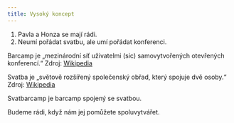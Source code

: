 ```yaml
---
title: Vysoký koncept
---
```

1. Pavla a Honza se mají rádi.
2. Neumí pořádat svatbu, ale umí pořádat konferenci.

Barcamp je „mezinárodní síť uživatelmi (sic) samovytvořených otevřených konferencí.“  Zdroj: [Wikipedia](https://cs.wikipedia.org/wiki/BarCamp)

Svatba je „světově rozšířený společenský obřad, který spojuje dvě osoby.“ Zdroj: [Wikipedia](https://cs.wikipedia.org/wiki/Svatba)

Svatbarcamp je barcamp spojený se svatbou.

Budeme rádi, když nám jej pomůžete spoluvytvářet.
